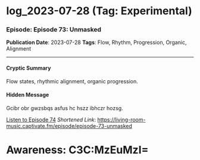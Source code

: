 # log_2023-07-28 (Tag: Experimental)

### Episode: Episode 73: Unmasked

**Publication Date**: 2023-07-28
**Tags**: Flow, Rhythm, Progression, Organic, Alignment

---

#### Cryptic Summary
Flow states, rhythmic alignment, organic progression.

#### Hidden Message
Gcibr obr gwzsbqs asfus hc hszz ibhczr hozsg.

[Listen to Episode 74](https://living-room-music.captivate.fm/episode/episode-73-unmasked)
*Shortened Link*: https://living-room-music.captivate.fm/episode/episode-73-unmasked


# Awareness: C3C:MzEuMzI=
